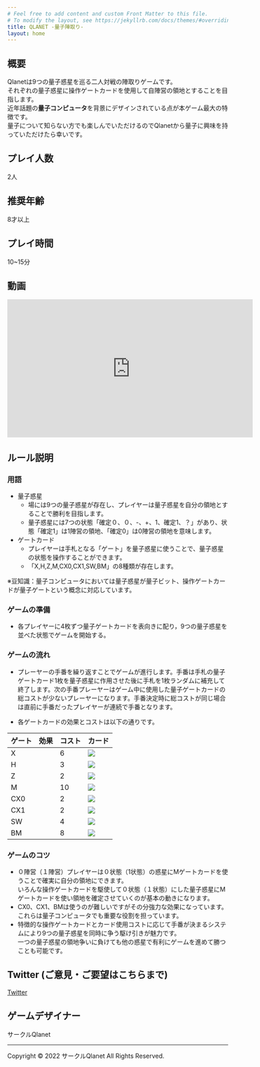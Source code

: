 ```yaml
---
# Feel free to add content and custom Front Matter to this file.
# To modify the layout, see https://jekyllrb.com/docs/themes/#overriding-theme-defaults
title: QLANET -量子陣取り-
layout: home
---
```


## 概要
Qlanetは9つの量子惑星を巡る二人対戦の陣取りゲームです。  
それぞれの量子惑星に操作ゲートカードを使用して自陣営の領地とすることを目指します。  
近年話題の**量子コンピュータ**を背景にデザインされている点が本ゲーム最大の特徴です。  
量子について知らない方でも楽しんでいただけるのでQlanetから量子に興味を持っていただけたら幸いです。

## プレイ人数
2人
## 推奨年齢
8才以上
## プレイ時間
10~15分

## 動画

<iframe width="560" height="315" src="https://www.youtube.com/embed/Ny17yqxpFA4" title="YouTube video player" frameborder="0" allow="accelerometer; autoplay; clipboard-write; encrypted-media; gyroscope; picture-in-picture" allowfullscreen></iframe>

<!-- [youtube](https://youtu.be/Ny17yqxpFA4) -->

## ルール説明

### 用語

- 量子惑星
    - 場には9つの量子惑星が存在し、プレイヤーは量子惑星を自分の領地とすることで勝利を目指します。
    - 量子惑星には7つの状態「確定０、０、-、+、1、確定1、？」があり、状態「確定1」は1陣営の領地、「確定0」は0陣営の領地を意味します。
- ゲートカード
    - プレイヤーは手札となる「ゲート」を量子惑星に使うことで、量子惑星の状態を操作することができます。
    - 「X,H,Z,M,CX0,CX1,SW,BM」の8種類が存在します。

※豆知識：量子コンピュータにおいては量子惑星が量子ビット、操作ゲートカードが量子ゲートという概念に対応しています。


### ゲームの準備

- 各プレイヤーに4枚ずつ量子ゲートカードを表向きに配り，9つの量子惑星を並べた状態でゲームを開始する。

### ゲームの流れ
- プレーヤーの手番を繰り返すことでゲームが進行します。手番は手札の量子ゲートカード1枚を量子惑星に作用させた後に手札を1枚ランダムに補充して終了します。次の手番プレーヤーはゲーム中に使用した量子ゲートカードの総コストが少ないプレーヤーになります。手番決定時に総コストが同じ場合は直前に手番だったプレイヤーが連続で手番となります。

- 各ゲートカードの効果とコストは以下の通りです。

| ゲート | 効果 | コスト | カード |
| ---- | ---- | ---- | ---- |
| X   |   | 6 | <img src="https://github.com/QuantumComputerStudy/QuantumEncamp/blob/dev/Assets/Resources/X.png?raw=true"> |
| H   |   | 3 | <img src="https://github.com/QuantumComputerStudy/QuantumEncamp/blob/dev/Assets/Resources/H.png?raw=true"> |
| Z   |   | 2 | <img src="https://github.com/QuantumComputerStudy/QuantumEncamp/blob/dev/Assets/Resources/Z.png?raw=true"> |
| M   |   | 10 | <img src="https://github.com/QuantumComputerStudy/QuantumEncamp/blob/dev/Assets/Resources/M.png?raw=true"> |
| CX0 |   | 2 | <img src="https://github.com/QuantumComputerStudy/QuantumEncamp/blob/dev/Assets/Resources/CX0.png?raw=true"> |
| CX1 |   | 2 | <img src="https://github.com/QuantumComputerStudy/QuantumEncamp/blob/dev/Assets/Resources/CX1.png?raw=true"> |
| SW |   | 4 | <img src="https://github.com/QuantumComputerStudy/QuantumEncamp/blob/dev/Assets/Resources/SW.png?raw=true"> |
| BM |   | 8 | <img src="https://github.com/QuantumComputerStudy/QuantumEncamp/blob/dev/Assets/Resources/BM.png?raw=true"> |

### ゲームのコツ
- ０陣営（１陣営）プレイヤーは０状態（1状態）の惑星にMゲートカードを使うことで確実に自分の領地にできます。  
いろんな操作ゲートカードを駆使して０状態（１状態）にした量子惑星にMゲートカードを使い領地を確定させていくのが基本の動きになります。
- CX0、CX1、BMは使うのが難しいですがその分強力な効果になっています。  
これらは量子コンピュータでも重要な役割を担っています。
- 特徴的な操作ゲートカードとカード使用コストに応じて手番が決まるシステムにより9つの量子惑星を同時に争う駆け引きが魅力です。  
一つの量子惑星の領地争いに負けても他の惑星で有利にゲームを進めて勝つことも可能です。

## Twitter (ご意見・ご要望はこちらまで)
[Twitter](https://twitter.com/qlanet_game)


## ゲームデザイナー
サークルQlanet


---
<footer>
<div class="container">
    <p>Copyright © 2022 サークルQlanet All Rights Reserved. </p>
</div>
</footer>
